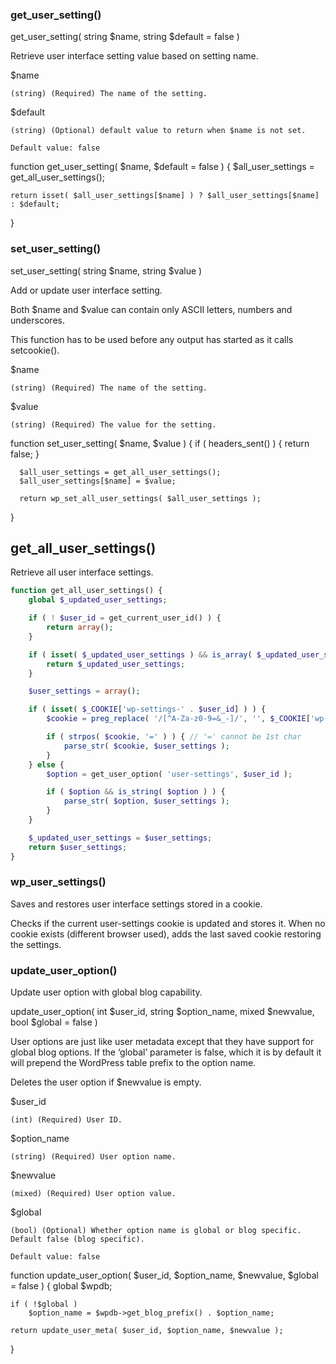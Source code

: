 
### get_user_setting()

get_user_setting( string $name, string $default = false )

Retrieve user interface setting value based on setting name.

$name

    (string) (Required) The name of the setting.
$default

    (string) (Optional) default value to return when $name is not set.

    Default value: false


function get_user_setting( $name, $default = false ) {
    $all_user_settings = get_all_user_settings();

    return isset( $all_user_settings[$name] ) ? $all_user_settings[$name] : $default;
}



### set_user_setting()

set_user_setting( string $name, string $value )

Add or update user interface setting.

Both $name and $value can contain only ASCII letters, numbers and underscores.

This function has to be used before any output has started as it calls setcookie().


$name

    (string) (Required) The name of the setting.
$value

    (string) (Required) The value for the setting.




  function set_user_setting( $name, $value ) {
      if ( headers_sent() ) {
          return false;
      }

      $all_user_settings = get_all_user_settings();
      $all_user_settings[$name] = $value;

      return wp_set_all_user_settings( $all_user_settings );
  }


## get_all_user_settings()

Retrieve all user interface settings.


```php  
function get_all_user_settings() {
    global $_updated_user_settings;

    if ( ! $user_id = get_current_user_id() ) {
        return array();
    }

    if ( isset( $_updated_user_settings ) && is_array( $_updated_user_settings ) ) {
        return $_updated_user_settings;
    }

    $user_settings = array();

    if ( isset( $_COOKIE['wp-settings-' . $user_id] ) ) {
        $cookie = preg_replace( '/[^A-Za-z0-9=&_-]/', '', $_COOKIE['wp-settings-' . $user_id] );

        if ( strpos( $cookie, '=' ) ) { // '=' cannot be 1st char
            parse_str( $cookie, $user_settings );
        }
    } else {
        $option = get_user_option( 'user-settings', $user_id );

        if ( $option && is_string( $option ) ) {
            parse_str( $option, $user_settings );
        }
    }

    $_updated_user_settings = $user_settings;
    return $user_settings;
}
```



### wp_user_settings()

Saves and restores user interface settings stored in a cookie.

Checks if the current user-settings cookie is updated and stores it. When no cookie exists (different browser used), adds the last saved cookie restoring the settings.


### update_user_option()

Update user option with global blog capability.

update_user_option( int $user_id, string $option_name, mixed $newvalue, bool $global = false )


User options are just like user metadata except that they have support for global blog options. If the ‘global’ parameter is false, which it is by default it will prepend the WordPress table prefix to the option name.

Deletes the user option if $newvalue is empty.



$user_id

    (int) (Required) User ID.
$option_name

    (string) (Required) User option name.
$newvalue

    (mixed) (Required) User option value.
$global

    (bool) (Optional) Whether option name is global or blog specific. Default false (blog specific).

    Default value: false



function update_user_option( $user_id, $option_name, $newvalue, $global = false ) {
    global $wpdb;

    if ( !$global )
        $option_name = $wpdb->get_blog_prefix() . $option_name;

    return update_user_meta( $user_id, $option_name, $newvalue );
}
